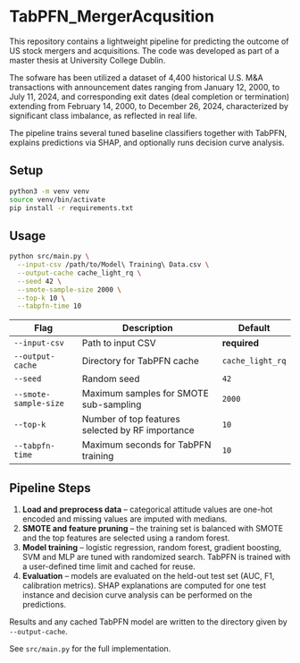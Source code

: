 # TabPFN_MergerAcqusition

This repository contains a lightweight pipeline for predicting the outcome of US stock mergers and acquisitions. The code was developed as part of a master thesis at University College Dublin.

The sofware has been utilized a dataset of 4,400 historical U.S. M&A transactions with announcement dates ranging from January 12, 2000, to July 11, 2024, and corresponding exit dates (deal completion or termination) extending from February 14, 2000, to December 26, 2024, characterized by significant class imbalance, as reflected in real life.

The pipeline trains several tuned baseline classifiers together with TabPFN, explains predictions via SHAP, and optionally runs decision curve analysis.

## Setup

```bash
python3 -m venv venv
source venv/bin/activate
pip install -r requirements.txt
```

## Usage

```bash
python src/main.py \
  --input-csv /path/to/Model\ Training\ Data.csv \
  --output-cache cache_light_rq \
  --seed 42 \
  --smote-sample-size 2000 \
  --top-k 10 \
  --tabpfn-time 10
```

| Flag | Description | Default |
|------|-------------|---------|
| `--input-csv` | Path to input CSV | **required** |
| `--output-cache` | Directory for TabPFN cache | `cache_light_rq` |
| `--seed` | Random seed | `42` |
| `--smote-sample-size` | Maximum samples for SMOTE sub-sampling | `2000` |
| `--top-k` | Number of top features selected by RF importance | `10` |
| `--tabpfn-time` | Maximum seconds for TabPFN training | `10` |

## Pipeline Steps

1. **Load and preprocess data** – categorical attitude values are one-hot encoded and missing values are imputed with medians.
2. **SMOTE and feature pruning** – the training set is balanced with SMOTE and the top features are selected using a random forest.
3. **Model training** – logistic regression, random forest, gradient boosting, SVM and MLP are tuned with randomized search. TabPFN is trained with a user-defined time limit and cached for reuse.
4. **Evaluation** – models are evaluated on the held-out test set (AUC, F1, calibration metrics). SHAP explanations are computed for one test instance and decision curve analysis can be performed on the predictions.

Results and any cached TabPFN model are written to the directory given by `--output-cache`.

See `src/main.py` for the full implementation.
